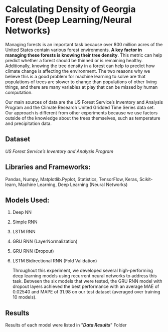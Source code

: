 # Calculating Density of Georgia Forest (Deep Learning/Neural Networks)

Managing forests is an important task because over 800 million acres of the United States contain various forest environments. **A key factor in managing these forests is knowing their tree density**. This metric can help predict whether a forest should be thinned or is remaining healthy. Additionally, knowing the tree density in a forest can help to predict how climate change is affecting the environment. The two reasons why we believe this is a good problem for machine learning to solve are that populations of trees are slower to change than populations of other living things, and there are many variables at play that can be missed by human computation. 

Our main sources of data are the US Forest Service’s Inventory and Analysis Program and the Climate Research United Gridded Time Series data set. Our approach is different from other experiments because we use factors outside of the knowledge about the trees themselves, such as temperature and precipitation data. 

## Dataset
_US Forest Service’s Inventory and Analysis Program_

## Libraries and Frameworks:
Pandas, Numpy, Matplotlib.Pyplot, Statistics, TensorFlow, Keras, Scikit-learn, Machine Learning, Deep Learning (Neural Networks)

## Models Used:
1. Deep NN
2. Simple RNN
3. LSTM RNN
4. GRU RNN (LayerNormalization)
5. GRU RNN (Dropout)
6. LSTM Bidirectional RNN (Fold Validation)

   Throughout this experiment, we developed several high-performing deep learning models using recurrent neural networks to address this task. Between the six models that were tested, the GRU RNN model with dropout layers achieved the best performance with an average MAE of 0.02540 and MAPE of 31.98 on our test dataset (averaged over training 10 models).

## Results 
   Results of each model were listed in "_**Data Results**_" Folder
